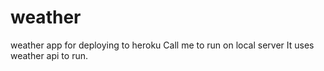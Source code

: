 # weather
weather app for deploying to heroku
Call me to run on local server
It uses weather api to run.

